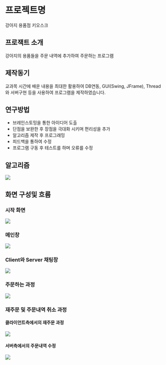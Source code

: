 # 프로젝트명
 강아지 용품점 키오스크 

## 프로잭트 소개
 강아지의 용품들을 주문 내역에 추가하여 주문하는 프로그램

## 제작동기
 교과목 시간에 배운 내용을 최대한 활용하여 DB연동, GUI(Swing, JFrame), Thread와 서버구현 등을 사용하여 프로그램을 제작하였습니다.

## 연구방법
 * 브레인스토밍을 통한 아이디어 도출
 * 단점을 보완한 후 장점을 극대화 시키며 편리성을 추가
 * 알고리즘 제작 후 프로그래밍
 * 피드백을 통하여 수정
 * 프로그램 구동 후 테스트를 하며 오류를 수정

## 알고리즘
![](puppy_Termp/README_image/algorizm.png)

## 화면 구성및 흐름
### 시작 화면
![](puppy_Termp/README_image/screen1.png)

### 메인창
![](puppy_Termp/README_image/screen.png)

### Client와 Server 채팅창
![](puppy_Termp/README_image/screen3.png)

### 주문하는 과정
![](puppy_Termp/README_image/screen4.png)

### 재주문 및 주문내역 취소 과정
#### 클라이언트측에서의 재주문 과정
![](puppy_Termp/README_image/screen6.png)
#### 서버측에서의 주문내역 수정
![](puppy_Termp/README_image/screen5.png)
